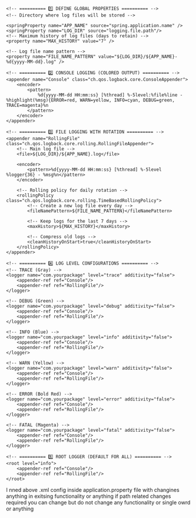 <?xml version="1.0" encoding="UTF-8"?>
<configuration>

    <!-- ========== 1️⃣ DEFINE GLOBAL PROPERTIES ========== -->
    <!-- Directory where log files will be stored -->
<!--    <property name="LOG_DIR" value="D:\media\BS\logs" />-->
    <springProperty name="APP_NAME" source="spring.application.name" />
    <springProperty name="LOG_DIR" source="logging.file.path"/>
    <!-- Maximum history of log files (days to retain) -->
    <property name="MAX_HISTORY" value="7" />

    <!-- Log file name pattern -->
    <property name="FILE_NAME_PATTERN" value="${LOG_DIR}/${APP_NAME}-%d{yyyy-MM-dd}.log" />

    <!-- ========== 2️⃣ CONSOLE LOGGING (COLORED OUTPUT) ========== -->
    <appender name="Console" class="ch.qos.logback.core.ConsoleAppender">
        <encoder>
            <pattern>
                %d{yyyy-MM-dd HH:mm:ss} [%thread] %-5level:%file%line - %highlight(%msg){ERROR=red, WARN=yellow, INFO=cyan, DEBUG=green, TRACE=magenta}%n
            </pattern>
        </encoder>
    </appender>

    <!-- ========== 3️⃣ FILE LOGGING WITH ROTATION ========== -->
    <appender name="RollingFile" class="ch.qos.logback.core.rolling.RollingFileAppender">
        <!-- Main log file -->
        <file>${LOG_DIR}/${APP_NAME}.log</file>

        <encoder>
            <pattern>%d{yyyy-MM-dd HH:mm:ss} [%thread] %-5level %logger{36} - %msg%n</pattern>
        </encoder>

        <!-- Rolling policy for daily rotation -->
        <rollingPolicy class="ch.qos.logback.core.rolling.TimeBasedRollingPolicy">
            <!-- Create a new log file every day -->
            <fileNamePattern>${FILE_NAME_PATTERN}</fileNamePattern>

            <!-- Keep logs for the last 7 days -->
            <maxHistory>${MAX_HISTORY}</maxHistory>

            <!-- Compress old logs -->
            <cleanHistoryOnStart>true</cleanHistoryOnStart>
        </rollingPolicy>
    </appender>

    <!-- ========== 4️⃣ LOG LEVEL CONFIGURATIONS ========== -->
    <!-- TRACE (Gray) -->
    <logger name="com.yourpackage" level="trace" additivity="false">
        <appender-ref ref="Console"/>
        <appender-ref ref="RollingFile"/>
    </logger>

    <!-- DEBUG (Green) -->
    <logger name="com.yourpackage" level="debug" additivity="false">
        <appender-ref ref="Console"/>
        <appender-ref ref="RollingFile"/>
    </logger>

    <!-- INFO (Blue) -->
    <logger name="com.yourpackage" level="info" additivity="false">
        <appender-ref ref="Console"/>
        <appender-ref ref="RollingFile"/>
    </logger>

    <!-- WARN (Yellow) -->
    <logger name="com.yourpackage" level="warn" additivity="false">
        <appender-ref ref="Console"/>
        <appender-ref ref="RollingFile"/>
    </logger>

    <!-- ERROR (Bold Red) -->
    <logger name="com.yourpackage" level="error" additivity="false">
        <appender-ref ref="Console"/>
        <appender-ref ref="RollingFile"/>
    </logger>

    <!-- FATAL (Magenta) -->
    <logger name="com.yourpackage" level="fatal" additivity="false">
        <appender-ref ref="Console"/>
        <appender-ref ref="RollingFile"/>
    </logger>

    <!-- ========== 5️⃣ ROOT LOGGER (DEFAULT FOR ALL) ========== -->
    <root level="info">
        <appender-ref ref="Console"/>
        <appender-ref ref="RollingFile"/>
    </root>

</configuration>


I nned above .xml config inside application.property file with changines anything in exitsing functionality or anything if path related changes required you can change but do not change any functionality or single owrd or anything 
